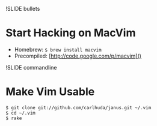 !SLIDE bullets
# Start Hacking on MacVim

* Homebrew: `$ brew install macvim`
* Precompiled: [http://code.google.com/p/macvim]()

!SLIDE commandline
# Make Vim Usable

    $ git clone git://github.com/carlhuda/janus.git ~/.vim
    $ cd ~/.vim
    $ rake
